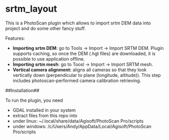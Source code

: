 # srtm_layout
This is a PhotoScan plugin which allows to import srtm DEM data into project and do some other fancy stuff.

Features: 
* <b>Importing srtm DEM</b>: go to Tools -> Import -> Import SRTM DEM. Plugin supports caching, so once the DEM (.hgt files) are downloaded, it is possible to use application offline.
* <b>Importing srtm mesh</b>: go to Toosl -> Import -> Import SRTM mesh. 
* <b>Vertical camera alignment:</b> aligns all cameras so that they look vertically down (perpendicular to plane (longitude, altitude)). This step includes photoscan-performed camera calibration retrieving.

##Installation##

To run the plugin, you need
* GDAL installed in your system
* extract files from this repo into 
 * under linux: ~/.local/share/data/Agisoft/PhotoScan Pro/scripts
 * under windows: /c/Users/Andy/AppData/Local/Agisoft/PhotoScan Pro/scripts
 

